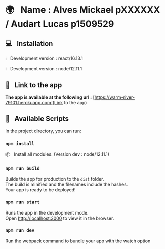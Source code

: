 # :earth_africa: &nbsp; Name : Alves Mickael pXXXXXX / Audart Lucas p1509529

## :computer: &nbsp; Installation

:information_source: &nbsp; Development version : react/16.13.1

:information_source: &nbsp; Development version : node/12.11.1

## :link: &nbsp; Link to the app

**The app is available at the following url :** [https://warm-river-79101.herokuapp.com](Link to the app)

## :page_facing_up: &nbsp; Available Scripts

In the project directory, you can run:

### `npm install`

:package: &nbsp; Install all modules.
(Version dev : node/12.11.1)

### `npm run build`

Builds the app for production to the `dist` folder.<br />
The build is minified and the filenames include the hashes.<br />
Your app is ready to be deployed!

### `npm run start`

Runs the app in the development mode.<br />
Open [http://localhost:3000](http://localhost:3000) to view it in the browser.

### `npm run dev`

Run the webpack command to bundle your app with the watch option
